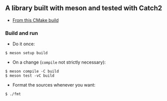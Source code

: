 ## A library built with meson and tested with Catch2

- [From this CMake build](https://codeberg.org/tpedu/hello-catch2-cmake)

### Build and run

- Do it once:
```
$ meson setup build
```
- On a change (`compile` not strictly necessary):
```
$ meson compile -C build
$ meson test -vC build
```
- Format the sources whenever you want:
```
$ ./fmt
```
